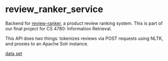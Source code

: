 # review_ranker_service
Backend for [review-ranker](https://github.com/williamhelmrath/review-ranker), a product review ranking system. This is part of our final project for CS 4780: Information Retrieval.

This API does two things: tokenizes reviews via POST requests using NLTK, and proxies to an Apache Solr instance.

[data set](https://nijianmo.github.io/amazon/index.html)
